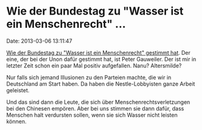 Wie der Bundestag zu \"Wasser ist ein Menschenrecht\" \...
==========================================================

Date: 2013-03-06 13:11:47

[Wie der Bundestag zu \"Wasser ist ein Menschenrecht\" gestimmt
hat](http://www.bundestag.de/bundestag/plenum/abstimmung/grafik/index.jsp?id=213).
Der eine, der bei der Unon dafür gestimmt hat, ist Peter Gauweiler. Der
ist mir in letzter Zeit schon ein paar Mal positiv aufgefallen. Nanu?
Altersmilde?

Nur falls sich jemand Illusionen zu den Parteien machte, die wir in
Deutschland am Start haben. Da haben die Nestle-Lobbyisten ganze Arbeit
geleistet.

Und das sind dann die Leute, die sich über Menschenrechtsverletzungen
bei den Chinesen empören. Aber bei uns stimmen sie dann dafür, dass
Menschen halt verdursten sollen, wenn sie sich Wasser nicht leisten
können.
